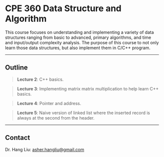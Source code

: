 # CPE 360 Data Structure and Algorithm

This course focuses on understanding and implementing a variety of data structures ranging from basic to advanced, primary algorithms, and time and input/output complexity analysis. The purpose of this course to not only learn those data structures, but also implement them in C/C++ program.


---
Outline 
---

> **Lecture 2**: C++ basics.

> **Lecture 3**: Implementing matrix matrix multiplication to help learn C++ basics.

> **Lecture 4**: Pointer and address.

> **Lecture 5**: Naive version of linked list where the inserted record is always at the second from the header.

---
Contact
---
Dr. Hang Liu: asher.hangliu@gmail.com
